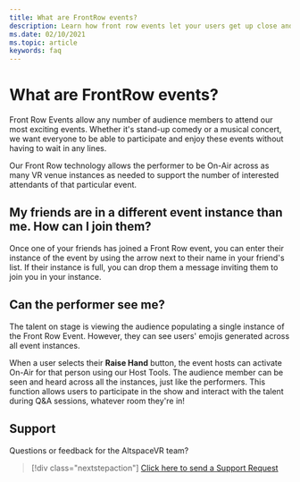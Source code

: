 ```yaml
---
title: What are FrontRow events?
description: Learn how front row events let your users get up close and personal in AltspaceVR events.
ms.date: 02/10/2021
ms.topic: article
keywords: faq 
---
```


# What are FrontRow events? 

Front Row Events allow any number of audience members to attend our most exciting events. Whether it's stand-up comedy or a musical concert, we want everyone to be able to participate and enjoy these events without having to wait in any lines. 

Our Front Row technology allows the performer to be On-Air across as many VR venue instances as needed to support the number of interested attendants of that particular event. 

## My friends are in a different event instance than me. How can I join them?

Once one of your friends has joined a Front Row event, you can enter their instance of the event by using the arrow next to their name in your friend's list. If their instance is full, you can drop them a message inviting them to join you in your instance. 

## Can the performer see me?

The talent on stage is viewing the audience populating a single instance of the Front Row Event. However, they can see users' emojis generated across all event instances.

When a user selects their **Raise Hand** button, the event hosts can activate On-Air for that person using our Host Tools. The audience member can be seen and heard across all the instances, just like the performers. This function allows users to participate in the show and interact with the talent during Q&A sessions, whatever room they're in!

## Support

Questions or feedback for the AltspaceVR team? 

> [!div class="nextstepaction"]
> [Click here to send a Support Request](https://altvr.com/support)